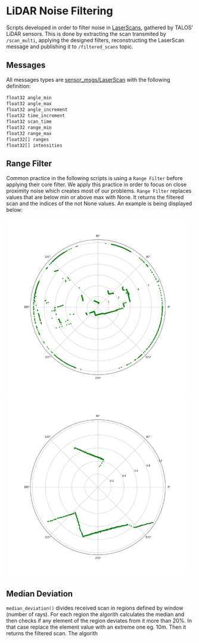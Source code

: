 # LiDAR Noise Filtering

Scripts developed in order to filter noise in [LaserScans](http://docs.ros.org/en/noetic/api/sensor_msgs/html/msg/LaserScan.html), gathered by TALOS' LiDAR sensors. This is done by extracting the scan transmited by `/scan_multi`, applying the designed filters, reconstructing the LaserScan message and publishing it to `/filtered_scans` topic.

## Messages 

All messages types are [sensor_msgs/LaserScan](http://docs.ros.org/en/api/sensor_msgs/html/msg/LaserScan.html) with the following definition:
```
float32 angle_min
float32 angle_max
float32 angle_increment
float32 time_increment
float32 scan_time
float32 range_min
float32 range_max
float32[] ranges
float32[] intensities
```
## Range Filter

Common practice in the following scripts is using a `Range Filter` before applying their core filter. We apply this practice in order to focus on close proximity noise which creates most of our problems. `Range Filter` replaces values that are below min or above max with None. It returns the filtered scan and the indices of the not None values. An example is being displayed below:

<img src="Images/original_scan.png" alt="original_scan" width="480" height="480"/> <img src="Images/range_filter.png" alt="range_filter" width="480" height="480"/>

## Median Deviation

`median_deviation()` divides received scan in regions defined by window (number of rays). For each region the algorith calculates the median and then checks if any element of the region deviates from it more than 20%. In that case replace the element value with an extreme one eg. 10m. Then it returns the filtered scan.
The algorith
